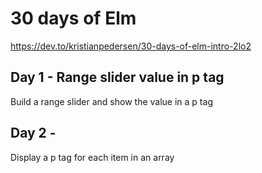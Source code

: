 # 30 days of Elm

https://dev.to/kristianpedersen/30-days-of-elm-intro-2lo2

## Day 1 - Range slider value in p tag

Build a range slider and show the value in a p tag

## Day 2 - 

Display a p tag for each item in an array
